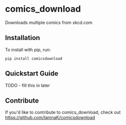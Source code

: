 comics_download
======

Downloads multiple comics from xkcd.com

Installation
------------

To install with pip, run:

    pip install comicsdownload

Quickstart Guide
----------------

TODO - fill this in later

Contribute
----------

If you'd like to contribute to comics_download, check out https://github.com/IaninaK/comicsdownload

